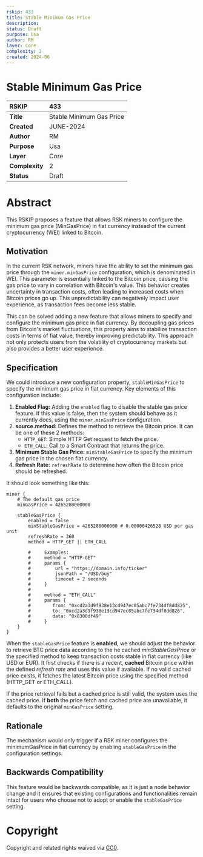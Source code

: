 ```yaml
---
rskip: 433
title: Stable Minimum Gas Price
description:
status: Draft
purpose: Usa
author: RM
layer: Core
complexity: 2
created: 2024-06
---
```

# Stable Minimum Gas Price


|RSKIP          | 433 |
| :------------ |:-------------|
|**Title**      |Stable Minimum Gas Price|
|**Created**    |JUNE-2024 |
|**Author**     |RM |
|**Purpose**    |Usa |
|**Layer**      |Core |
|**Complexity** |2 |
|**Status**     |Draft |

# **Abstract**

This RSKIP proposes a feature that allows RSK miners to configure the minimum gas price (MinGasPrice) in fiat currency instead of the current cryptocurrency (WEI) linked to Bitcoin.

## Motivation

In the current RSK network, miners have the ability to set the minimum gas price through the `miner.minGasPrice` configuration, which is denominated in WEI. This parameter is essentially linked to the Bitcoin price, causing the gas price to vary in correlation with Bitcoin's value. This behavior creates uncertainty in transaction costs, often leading to increased costs when Bitcoin prices go up. This unpredictability can negatively impact user experience, as transaction fees become less stable.

This can be solved adding a new feature that allows miners to specify and configure the minimum gas price in fiat currency. By decoupling gas prices from Bitcoin's market fluctuations, this property  aims to stabilize transaction costs in terms of fiat value, thereby improving predictability. This approach not only protects users from the volatility of cryptocurrency markets but also provides a better user experience.

## Specification

We could introduce a new configuration property, `stableMinGasPrice` to specify the minimum gas price in fiat currency. Key elements of this configuration include:
1. **Enabled Flag:** Adding the `enabled` flag to disable the stable gas price feature. If this value is false, then the system should behave as it currently does, using the `miner.minGasPrice` configuration.
2. **source.method:** Defines the method to retrieve the Bitcoin price. It can be one of these 2 methods: 
    * `HTTP_GET`: Simple HTTP Get request to fetch the price.
    * `ETH_CALL`: Call to a Smart Contract that returns the price.
3. **Minimum Stable Gas Price:** `minStableGasPrice` to specify the minimum gas price in the chosen fiat currency.
4. **Refresh Rate:** `refreshRate` to determine how often the Bitcoin price should be refreshed.

It should look something like this:
```
miner {
    # The default gas price
    minGasPrice = 4265280000000

    stableGasPrice {
        enabled = false
        minStableGasPrice = 4265280000000 # 0.00000426528 USD per gas unit
        refreshRate = 360
        method = HTTP_GET || ETH_CALL
        
        #     Examples:
        #     method = "HTTP-GET"
        #     params {
        #         url = "https://domain.info/ticker"
        #         jsonPath = "/USD/buy"
        #         timeout = 2 seconds
        #     }
        #     
        #     method = "ETH_CALL"
        #     params {
        #        from: "0xcd2a3d9f938e13cd947ec05abc7fe734df8dd825",
        #        to: "0xcd2a3d9f938e13cd947ec05abc7fe734df8dd826",
        #        data: "0x8300df49"
        #     }
    }
}
```

When the `stableGasPrice` feature is **enabled**, we should adjust the behavior to retrieve BTC price data according to the he cached _minStableGasPrice_ or the specified method to keep transaction costs stable in fiat currency (like USD or EUR). It first checks if there is a recent, **cached** Bitcoin price within the defined _refresh rate_ and uses this value if available. If no valid cached price exists, it fetches the latest Bitcoin price using the specified method (HTTP_GET or ETH_CALL). 

If the price retrieval fails but a cached price is still valid, the system uses the cached price. If **both** the price fetch and cached price are unavailable, it defaults to the original `minGasPrice` setting.

## Rationale

The mechanism would only trigger if a RSK miner configures the minimumGasPrice in fiat currency by enabling `stableGasPrice` in the configuration settings.

## Backwards Compatibility

This feature would be backwards compatible, as it is just a node behavior change and it ensures that existing configurations and functionalities remain intact for users who choose not to adopt or enable the `stableGasPrice` setting.

# **Copyright**

Copyright and related rights waived via [CC0](https://creativecommons.org/publicdomain/zero/1.0/).